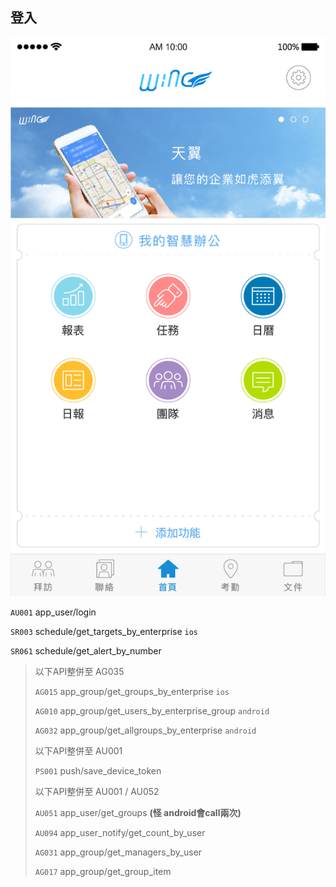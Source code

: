 ## 登入



![](/圖/首頁.png)

`AU001` app\_user/login

`SR003` schedule/get\_targets\_by\_enterprise `ios`

`SR061` schedule/get\_alert\_by\_number

> 以下API整併至 AG035
>
> `AG015` app\_group/get\_groups\_by\_enterprise  `ios`
>
> `AG010` app\_group/get\_users\_by\_enterprise\_group `android`
>
> `AG032` app\_group/get\_allgroups\_by\_enterprise `android`
>
> 以下API整併至 AU001
>
> `PS001` push/save\_device\_token
>
> 以下API整併至 AU001 / AU052
>
> `AU051` app\_user/get\_groups **\(怪 android會call兩次\)**
>
> `AU094` app\_user\_notify/get\_count\_by\_user
>
> `AG031` app\_group/get\_managers\_by\_user
>
> `AG017`  app\_group/get\_group\_item



